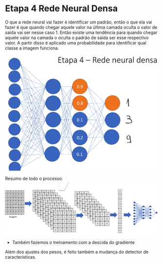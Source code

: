 # Etapa 4 Rede Neural Densa

O que a rede neural vai fazer é identificar um padrão, então o que ela vai fazer é que quando chegar aquele valor na última camada oculta o valor de saída vai ser nesse caso 1. Então existe uma tendência para quando chegar aquele valor na camada o oculta o padrão de saída ser esse respectivo valor. A partir disso é aplicado
uma probabilidade para identificar qual classe a imagem funciona.

![alt text](../imagens/RedesNeuraisConvolucionais/ex6.png)

Resumo de todo o processo:
![alt text](../imagens/RedesNeuraisConvolucionais/full.png)

- Também fazemos o treinamento com a descida do gradiente

Além dos ajustes dos pesos, é feito também a mudança do detector de características.
